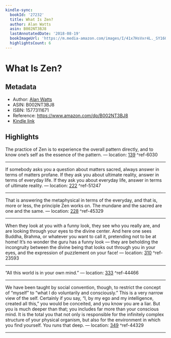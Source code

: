```yaml
---
kindle-sync:
  bookId: '27232'
  title: What Is Zen?
  author: Alan Watts
  asin: B002NT3BJ8
  lastAnnotatedDate: '2018-08-19'
  bookImageUrl: 'https://m.media-amazon.com/images/I/41x7HsVxr4L._SY160.jpg'
  highlightsCount: 6
---
```

# What Is Zen?
## Metadata
* Author: [Alan Watts](https://www.amazon.com/Alan-Watts/e/B000AP9KWO/ref=dp_byline_cont_ebooks_1)
* ASIN: B002NT3BJ8
* ISBN: 1577311671
* Reference: https://www.amazon.com/dp/B002NT3BJ8
* [Kindle link](kindle://book?action=open&asin=B002NT3BJ8)

## Highlights
The practice of Zen is to experience the overall pattern directly, and to know one’s self as the essence of the pattern. — location: [139](kindle://book?action=open&asin=B002NT3BJ8&location=139) ^ref-6030

---
If somebody asks you a question about matters sacred, always answer in terms of matters profane. If they ask you about ultimate reality, answer in terms of everyday life. If they ask you about everyday life, answer in terms of ultimate reality. — location: [222](kindle://book?action=open&asin=B002NT3BJ8&location=222) ^ref-51247

---
That is answering the metaphysical in terms of the everyday, and that is, more or less, the principle Zen works on. The mundane and the sacred are one and the same. — location: [228](kindle://book?action=open&asin=B002NT3BJ8&location=228) ^ref-45329

---
When they look at you with a funny look, they see who you really are, and are looking through your eyes to the divine center. And here one sees Buddha, Brahma, or whatever you want to call it, pretending not to be at home! It’s no wonder the guru has a funny look — they are beholding the incongruity between the divine being that looks out through you in your eyes, and the expression of puzzlement on your face! — location: [310](kindle://book?action=open&asin=B002NT3BJ8&location=310) ^ref-23593

---
“All this world is in your own mind.” — location: [333](kindle://book?action=open&asin=B002NT3BJ8&location=333) ^ref-44466

---
We have been taught by social convention, though, to restrict the concept of “myself” to “what I do voluntarily and consciously.” This is a very narrow view of the self. Certainly if you say, “I, by my ego and my intelligence, created all this,” you would be conceited, and you know you are a liar. But you is much deeper than that; you includes far more than your conscious mind. It is the total you that not only is responsible for the infinitely complex structure of your physical organism, but also for the environment in which you find yourself. You runs that deep. — location: [349](kindle://book?action=open&asin=B002NT3BJ8&location=349) ^ref-44329

---

